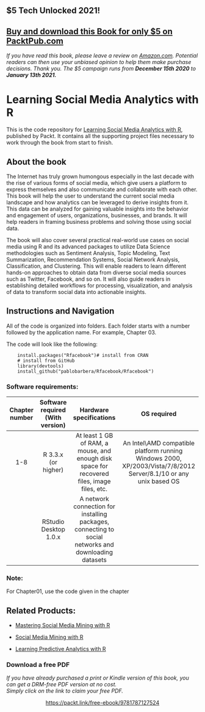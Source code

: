 ## $5 Tech Unlocked 2021!
[Buy and download this Book for only $5 on PacktPub.com](https://www.packtpub.com/product/learning-social-media-analytics-with-r/9781787127524)
-----
*If you have read this book, please leave a review on [Amazon.com](https://www.amazon.com/gp/product/1787127524).     Potential readers can then use your unbiased opinion to help them make purchase decisions. Thank you. The $5 campaign         runs from __December 15th 2020__ to __January 13th 2021.__*

# Learning Social Media Analytics with R
This is the code repository for [Learning Social Media Analytics with R](https://www.packtpub.com/big-data-and-business-intelligence/learning-social-media-analytics-r?utm_source=github&utm_medium=repository&utm_content=9781787127524), published by Packt. It contains all the supporting project files necessary to work through the book from start to finish.

## About the book
The Internet has truly grown humongous especially in the last decade with the rise of various forms of social media, which give users a platform to express themselves and also communicate and collaborate with each other. This book will help the user to understand the current social media landscape and how analytics can be leveraged to derive insights from it. This data can be analyzed for gaining valuable insights into the behavior and engagement of users, organizations, businesses, and brands. It will help readers in framing business problems and solving those using social data.

The book will also cover several practical real-world use cases on social media using R and its advanced packages to utilize Data Science methodologies such as Sentiment Analysis, Topic Modeling, Text Summarization, Recommendation Systems, Social Network Analysis, Classification, and Clustering. This will enable readers to learn different hands-on approaches to obtain data from diverse social media sources such as Twitter, Facebook, and so on. It will also guide readers in establishing detailed workflows for processing, visualization, and analysis of data to transform social data into actionable insights.

## Instructions and Navigation
All of the code is organized into folders. Each folder starts with a number followed by the application name. For example, Chapter 03.

The code will look like the following:
   
        install.packages("Rfacebook")# install from CRAN
        # install from GitHub
        library(devtools)
        install_github("pablobarbera/Rfacebook/Rfacebook") 

### Software requirements:
 | __Chapter number__ | **Software required (With version)** | __Hardware specifications__ | **OS required** |
 |:-----:|:-----:|:-----:|:-----:|
 | 1-8 | R 3.3.x (or higher) | At least 1 GB of RAM, a mouse, and enough disk space for recovered files, image files, etc. | An Intel\AMD compatible platform running Windows 2000, XP/2003/Vista/7/8/2012 Server/8.1/10 or any unix based OS |
 |  | RStudio Desktop 1.0.x | A network connection for installing packages, connecting to social networks and downloading datasets |  |
 
 ### Note:
For Chapter01, use the code given in the chapter

## Related Products:
* [Mastering Social Media Mining with R](https://www.packtpub.com/big-data-and-business-intelligence/mastering-social-media-mining-r?utm_source=github&utm_medium=repository&utm_content=9781784396312)

* [Social Media Mining with R](https://www.packtpub.com/big-data-and-business-intelligence/social-media-mining-r?utm_source=github&utm_medium=repository&utm_content=9781783281770)

* [Learning Predictive Analytics with R](https://www.packtpub.com/big-data-and-business-intelligence/learning-predictive-analytics-r?utm_source=github&utm_medium=repository&utm_content=9781782169352)


### Download a free PDF

 <i>If you have already purchased a print or Kindle version of this book, you can get a DRM-free PDF version at no cost.<br>Simply click on the link to claim your free PDF.</i>
<p align="center"> <a href="https://packt.link/free-ebook/9781787127524">https://packt.link/free-ebook/9781787127524 </a> </p>